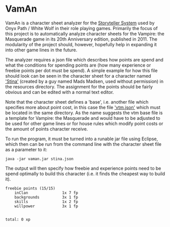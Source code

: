 # VamAn

VamAn is a character sheet analyzer for the [Storyteller System](https://en.wikipedia.org/wiki/Storytelling_System) used by Onyx Path / White Wolf in their role playing games. Primarily the focus of this project is to automatically analyze character sheets for the Vampire: the Masquerade game in its 20th Anniversary edition, published in 2011. The modularity of the project should, however, hopefully help in expanding it into other game lines in the future.

The analyzer requires a json file which describes how points are spend and what the conditions for spending points are (how many experience or freebie points per dot must be spend). A simple example for how this file should look can be seen in the character sheet for a character named ['Stina'](https://github.com/PatrickLerner/vaman/blob/master/src/test/resources/stina.json) (created by a guy named Mads Madsen, used without permission) in the resources directory. The assignment for the points should be fairly obvious and can be edited with a normal text editor.

Note that the character sheet defines a 'base', i.e. another file which specifies more about point cost, in this case the file ['vtm.json'](https://github.com/PatrickLerner/vaman/blob/master/src/test/resources/vtm.json) which must be located in the same directory. As the name suggests the vtm base file is a template for Vampire: the Masquerade and would have to be adjusted to be used for other game lines or for house rules which modify point costs or the amount of points character receive.

To run the program, it must be turned into a runable jar file using Eclipse, which then can be run from the command line with the character sheet file as a parameter to it:

	java -jar vaman.jar stina.json

The output will then specify how freebie and experience points need to be spend optimally to build this character (i.e. it finds the cheapest way to build it).

	freebie points (15/15)
		inClan               1x 7 fp
		backgrounds          3x 1 fp
		skills               1x 2 fp
		willpower            3x 1 fp


	total: 0 xp
